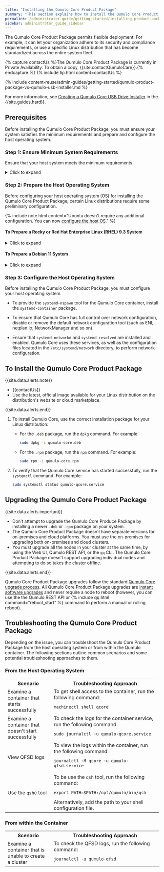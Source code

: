 ```yaml
---
title: "Installing the Qumulo Core Product Package"
summary: "This section explains how to install the Qumulo Core Product Package on a user-managed, Linux-based host system from a <code>.deb</code> or <code>.rpm</code> package."
permalink: /administrator-guide/getting-started/installing-product-package.html
sidebar: administrator_guide_sidebar
---
```


The Qumulo Core Product Package permits flexible deployment: For example, it can let your organization adhere to its security and compliance requirements, or use a specific Linux distribution that has become standardized across the entire system fleet.

{% capture contactUs %}The Qumulo Core Product Package is currently in Private Availability. To obtain a copy, {{site.contactQumuloCare}}.{% endcapture %}
{% include tip.html content=contactUs %}

{% include content-reuse/admin-guides/getting-started/qumulo-product-package-vs-qumulo-usb-installer.md %}

For more information, see [Creating a Qumulo Core USB Drive Installer](https://docs.qumulo.com/hardware-guide/getting-started/creating-usb-drive-installer.html) in the {{site.guides.hard}}.

## Prerequisites
Before installing the Qumulo Core Product Package, you must ensure your system satisfies the minimum requirements and prepare and configure the host operating system.

### Step 1: Ensure Minimum System Requirements
Ensure that your host system meets the minimum requirements.

<details>
<summary>Click to expand</summary>
<table>
  <tr>
     <th>Requirement</th>
     <th>Description</th>
  </tr>
  <tr>
    <td>Linux Distribution</td>
    <td>
      A <a target="_blank" href="https://en.wikipedia.org/wiki/Systemd#Adoption"><code>systemd</code>-based Linux distribution</a><
      {{site.data.alerts.note}}
      <ul>
         <li>We've performed comprehensive testing of the <code>.deb</code> package running on Ubuntu 20.04, on-premises and on AWS, as well as spot-checks of installation and clustering processes on Ubuntu 22.04, Ubuntu 24.04, and Debian 11.</li>
         <li>We've also spot-checked the <code>.rpm</code> package by performing installation and clustering on the Rocky 9.3 distribution (compatible with RHEL in terms of performance and known issues). </li>
       </ul>
      {{site.data.alerts.end}} 
    </td>
  </tr>
  <tr>
    <td>Kernel</td>
    <td>
      {% include important.html content="Kernel versions prior to 5.19 have a bug that can cause core dumps from Qumulo Core to be truncated." %}      
      We've tested support for the following kernel versions:
      <ul>
        <li>Debian 6.1.0 (and higher)</li>
        <li>Rocky or Red Hat Enterprise Linux (RHEL) 5.14 (and higher)</li>
        <li>Ubuntu 5.15 (and higher)</li>
      </ul>
      {{site.data.alerts.note}}
      To ensure compatibility with other kernels, check whether the following features are supported.
      <ul>
         <li><code>io_uring</code>: To check whether your kernel has this system call, run the <code>grep io_uring_setup /proc/kallsyms</code> command.</li>
         <li><code>tcp_bbr</code>: To check whether your kernel has this congestion control algorithm, run the <code>sudo modinfo tcp_bbr</code> command.</li>
       </ul>
      {{site.data.alerts.end}}
    </td>
  </tr>
  <tr>
    <td>CPU</td>
    <td>
      <ul>
        <li><a target="_blank" href="https://en.wikipedia.org/wiki/X86-64#Microarchitecture_levels">x86-64-v3 Microarchitecture</a> (or higher)</li>
        <li><a target="_blank" href="https://en.wikipedia.org/wiki/AES_instruction_set#x86_architecture_processors">Advanced Encryption Standard (AES) New Instructions</a></li>        
        <li><a target="_blank" href="https://en.wikipedia.org/wiki/Advanced_Vector_Extensions">Advanced Vector Extensions (AVX)</a></li>
        <li><a target="_blank" href="https://en.wikipedia.org/wiki/CLMUL_instruction_set#New_instructions">Carry-Less Multiplication (PCLMUL)</a></li>
      </ul>
      {{site.data.alerts.tip}}
      <ul>
        <li>To allow Qumulo Core to configure your CPU for optimal performance, install the <code>cpupower</code> and <code>x86_energy_perf_policy</code> utilities.</li>
        <li>Utilities are built from specific versions of the kernel source tree. For information about the packages that you can use to install these utilities, see the documentation for your Linux distribution.</li>
      </ul>
      {{site.data.alerts.end}}
    </td>     
  </tr>
  <tr>
    <td>Memory</td>
    <td>
      <ul>
        <li>Minimum: 3 GB</li>
        <li>Recommended: 128 GB (or more) for hybrid and all-flash nodes</li>
        <li>ECC DIMMs</li>
      </ul>
      {{site.data.alerts.tip}}
      <ul>
        <li>Individual CPU core and data drive caches, as well as the number of CPU cores and number and size of data drives, can affect the memory requirements. For information about recommendations for performance benchmarking, see Qumulo Supported Platforms on the <a target="_blank" href="https://qumulo.com/terms-hub/">Qumulo Terms Hub</a>.</li>
        <li>Because the Debian kernel in the official AMI is compiled with the <code>CONFIG_EDAC</code> kernel configuration option disabled, any ECC memory errors aren't present in <code>sysfs</code> or the <a target="_blank" href="../monitoring-and-metrics/openmetrics-api-specification.html">OpenMetrics API specification</a>. In addition, your system doesn't reboot automatically if an uncorrectable ECC error occurs.</li>
      </ul>
      {{site.data.alerts.end}}
    </td>
  </tr>
  <tr>
    <td>Data Drives</td>
    <td>
      <ul>
        <li>
          Hybrid nodes must have at least 2 SSDs and 4 HDDs
          {% include note.html content="The number of HDDs must divide evenly by the number of SSDs." %}
        </li>
        <li>All-flash systems must have at least 2 SSDs.</li>
        <li>All data drives must be unpartitioned.</li>         
      </ul>
    </td>     
  </tr>  
</table>
</details>

### Step 2: Prepare the Host Operating System
Before configuring your host operating system (OS) for installing the Qumulo Core Product Package, certain Linux distributions require some preliminary configuration.

{% include note.html content="Ubuntu doesn't require any additional configuration. You can now [configure the host OS](#configure-host-os)." %}

#### To Prepare a Rocky or Red Hat Enterprise Linux (RHEL) 9.3 System
<details>
<summary>Click to expand</summary>
<ul>
  <li>
    To enable the <code>io_uring</code> kernel interface, use the <code>sysctl</code> command. For example:
    <code>sudo sysctl -w kernel.io_uring_disabled=0</code>
  </li>
  <li>Set SELinux to permissive mode. For more information, see <a target="_blank" href="https://docs.redhat.com/en/documentation/red_hat_enterprise_linux/8/html/using_selinux/changing-selinux-states-and-modes_using-selinux">Changing SELinux States and Modes</a> in the Red Hat Documentation.</li>
</ul>
</details>

#### To Prepare a Debian 11 System
<details>
<summary>Click to expand</summary>
<ul>
  <li>To ensure that you have the features that the Qumulo Core Product Package requires, update the 5.10 kernel that Debian 11 ships with to a newer kernel, such as 6.1.0 (and higher). For more information, see <a target="_blank" href="https://wiki.debian.org/HowToUpgradeKernel">How to Upgrade the Linux Kernel</a> in the Debian documentation.</li>
  <li>Configure <code>systemd-networkd</code> and <code>systemd-resolved</code>. For more information, see <a target="_blank" href="https://wiki.debian.org/SystemdNetworkd">Setting Up <code>systemd-networkd</code></a> and <a target="_blank" href="https://wiki.debian.org/NetworkConfiguration?highlight=%28resolved%29#Using_systemd-resolved_for_DNS_resolution">Using <code>systemd-resolved</code> for DNS resolution</a> in the Debian documentation.</li>
</ul>  
</details>

<a id="configure-host-os"></a>
### Step 3: Configure the Host Operating System
Before installing the Qumulo Core Product Package, you must configure your host operating system.

* To provide the `systemd-nspawn` tool for the Qumulo Core container, install the `systemd-container` package.

* To ensure that Qumulo Core has full control over network configuration, disable or remove the default network configuration tool (such as ENI, netplan.io, NetworkManager and so on).

* Ensure that `systemd-networkd` and `systemd-resolved` are installed and enabled. Qumulo Core uses these services, as well as the configuration files located in the `/etc/systemd/network` directory, to perform network configuration.


## To Install the Qumulo Core Product Package
{{site.data.alerts.note}}
<ul>
  <li>{{contactUs}}</li>
  <li>Use the latest, official image available for your Linux distribution on the distribution's website or cloud marketplace.</li>
</ul>
{{site.data.alerts.end}}

1. To install Qumulo Core, use the correct installation package for your Linux distribution:

   * For the `.deb` package, run the `dpkg` command. For example:

     ```bash
     sudo dpkg -i qumulo-core.deb
     ```

   * For the `.rpm` package, run the `rpm` command. For example:

     ```bash
     sudo rpm -i qumulo-core.rpm
     ```
1. To verify that the Qumulo Core service has started successfully, run the `systemctl` command. For example:

   ```bash
   sudo systemctl status qumulo-qcore.service
   ```

## Upgrading the Qumulo Core Product Package
{{site.data.alerts.important}}
<ul>
  <li>Don't attempt to upgrade the Qumulo Core Produce Package by installing a newer <code>.deb</code> or <code>.rpm</code> package on your system.</li>  
  <li>The Qumulo Core Product Package doesn't have separate versions for on-premises and cloud platforms. You must use the on-premises for upgrading both on-premises and cloud clusters.</li>
  <li>You must upgrade all the nodes in your cluster at the same time, by using the Web UI, Qumulo REST API, or the <code>qq</code> CLI. The Qumulo Core Product Package doesn't support upgrading individual nodes and attempting to do so takes the cluster offline.</li>
</ul>
{{site.data.alerts.end}}

Qumulo Core Product Package upgrades follow the standard [Qumulo Core upgrade process](../upgrading-qumulo-core/performing-upgrades.html). All Qumulo Core Product Package upgrades are [instant software upgrades](/administrator-guide/upgrading-qumulo-core/performing-upgrades.html#instant-software-upgrade) and never require a node to reboot (however, you can use the the Qumulo REST API or {% include qq.html command="reboot_start" %} command to perform a manual or rolling reboot).

## Troubleshooting the Qumulo Core Product Package
Depending on the issue, you can troubleshoot the Qumulo Core Product Package from the host operating system or from within the Qumulo container. The following sections outline common scenarios and some potential troubleshooting approaches to them.

### From the Host Operating System
<table style="width: 100%;">
  <tr>
    <th style="width: 30%;">Scenario</th>
    <th style="width: 70%;">Troubleshooting Approach</th>
  </tr>
  <tr>
    <td>Examine a container that starts successfully</td>
    <td>
      To get shell access to the container, run the following command:
      <pre class="highlight"><code>machinectl shell qcore</code></pre>
    </td>
  </tr>
  <tr>
    <td>Examine a container that doesn't start successfully</td>
    <td>
      To check the logs for the container service, run the following command:
      <pre class="highlight"><code><span class="nb">sudo</span> journalctl -u qumulo-qcore.service</code></pre>
    </td>    
  </tr>
  <tr>
    <td>View QFSD logs</td>
    <td>
      To view the logs within the container, run the following command:
      <pre class="highlight"><code>journalctl -M qcore -u qumulo-qfsd.service</code></pre>
    </td>
  </tr>
  <tr>
    <td>Use the <code>qsh</code>c tool</td>
    <td>
      To be use the <code>qsh</code> tool, run the following command:
      <pre class="highlight"><code>export PATH=$PATH:/opt/qumulo/bin/qsh</code></pre>
      Alternatively, add the path to your shell configuration file.
    </td>
  </tr>
</table>

### From within the Container
<table style="width: 100%;">
  <tr>
    <th style="width: 30%;">Scenario</th>
    <th style="width: 70%;">Troubleshooting Approach</th>
  </tr>
  <tr>
    <td>Examine a container that is unable to create a cluster</td>
    <td>
      To check the QFSD logs, run the following command:
      <pre class="highlight"><code>journalctl -u qumulo-qfsd</code></pre>
    </td>
  </tr>
</table>
